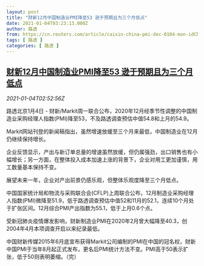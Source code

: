 ```yaml
---
layout: post
title: "财新12月中国制造业PMI降至53 逊于预期且为三个月低点"
date: 2021-01-04T03:23:13.000Z
author: 路透
from: https://cn.reuters.com/article/caixin-china-pmi-dec-0104-mon-idCNKBS29909H
tags: [ 路透 ]
categories: [ 路透 ]
---
```

<!--1609730593000-->
[财新12月中国制造业PMI降至53 逊于预期且为三个月低点](https://cn.reuters.com/article/caixin-china-pmi-dec-0104-mon-idCNKBS29909H)
------

<div>
<div><i>2021-01-04T02:52:56Z</i></div><p>路透北京1月4日 - 财新/Markit周一联合公布，2020年12月经季节性调整的中国制造业采购经理人指数(PMI)降至53，不及路透调查预估中值54.8和上月的54.9。</p><p>Markit网站刊登的新闻稿指出，虽然增速放缓至三个月来最低，中国制造业在12月仍继续保持增长。</p><p>企业反馈显示，产出与新订单总量的增速虽然放缓，但仍属强劲，出口销售也有小幅增长；另一方面，在整体投入成本加速上涨的背景下，企业对用工更加谨慎，用工数量基本保持不变。</p><p>展望未来一年，企业对产出前景仍感乐观，但整体乐观度降至三个月低点。</p><p>中国国家统计局和物流与采购联合会(CFLP)上周联合公布，12月制造业采购经理人指数(PMI)微降至51.9，低于路透调查预估中值52和11月的52.1，连续10个月处于扩张区间。12月综合PMI产出指数为55.1，低于上月0.6个点。</p><p>受新冠肺炎疫情爆发影响，财新制造业PMI在2020年2月曾大幅降至40.3，创2004年4月本项调查开启以来纪录最低。</p><p>中国财新传媒2015年6月底宣布获得Markit公司编制的PMI在中国的冠名权，财新中国PMI于当年8月起正式发布，更名后PMI统计方法不变。PMI高于50表示扩张，低于50则表明萎缩。（完）</p>
</div>
